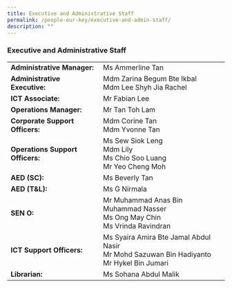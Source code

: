 ```yaml
---
title: Executive and Administrative Staff
permalink: /people-our-key/executive-and-admin-staff/
description: ""
---
```

### Executive and Administrative Staff

|  	|  	|
|---	|---	|
| **Administrative Manager:** 	| Ms Ammerline Tan 	|
| **Administrative Executive:** 	| Mdm Zarina Begum Bte Ikbal <br> Mdm Lee Shyh Jia Rachel	|
| **ICT Associate: <br>** 	| Mr Fabian Lee  	|
| **Operations Manager:<br>** 	| Mr Tan Toh Lam 	|
| **Corporate Support Officers:** 	| Mdm Corine Tan <br> Mdm Yvonne Tan	|
| **Operations Support Officers:<br>** 	| Ms Sew Siok Leng <br>Mdm Lily <br>Ms Chio Soo Luang <br>Mr Yeo Cheng Moh 	|
| **AED (SC):** 	| Ms Beverly Tan 	|
| **AED (T&L):** 	| Ms G Nirmala 	|
| **SEN O:** 	| Mr Muhammad Anas Bin Muhammad Nasser <br> Ms Ong May Chin<br>Ms Vrinda Ravindran	|
| **ICT Support Officers:<br>** 	| Ms Syaira Amira Bte Jamal Abdul Nasir <br>Mr Mohd Sazuwan Bin Hadiyanto<br> Mr Hykel Bin Jumari 	|
| **Librarian:** 	| Ms Sohana Abdul Malik 	|